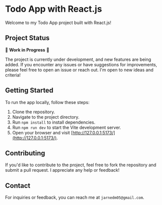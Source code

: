 # Todo App with React.js

Welcome to my Todo App project built with React.js!

## Project Status

🚧 **Work in Progress** 🚧

The project is currently under development, and new features are being added. If you encounter any issues or have suggestions for improvements, please feel free to open an issue or reach out. I'm open to new ideas and criteria!

## Getting Started

To run the app locally, follow these steps:

1. Clone the repository.
2. Navigate to the project directory.
3. Run `npm install` to install dependencies.
4. Run `npm run dev` to start the Vite development server.
5. Open your browser and visit [http://127.0.0.1:5173/](http://127.0.0.1:5173/).

## Contributing

If you'd like to contribute to the project, feel free to fork the repository and submit a pull request. I appreciate any help or feedback!

## Contact

For inquiries or feedback, you can reach me at `jarnedm05@gmail.com`.